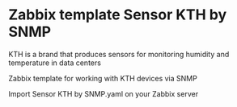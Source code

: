 # Zabbix template Sensor KTH by SNMP
 
 KTH is a brand that produces sensors for monitoring humidity and temperature in data centers
 
 Zabbix template for working with KTH devices via SNMP

Import Sensor KTH by SNMP.yaml on your Zabbix server
